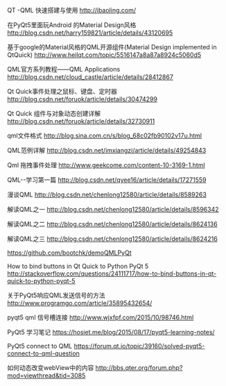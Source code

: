 QT -QML 快速搭建与使用
http://ibaoling.com/

在PyQt5里面玩Android 的Material Design风格
http://blog.csdn.net/harry159821/article/details/43120695

基于google的Material风格的QML开源组件(Material Design implemented in QtQuick)
http://www.heilqt.com/topic/5516147a8a87a8924c5060d5

QML官方系列教程——QML Applications
http://blog.csdn.net/cloud_castle/article/details/28412867

Qt Quick事件处理之鼠标、键盘、定时器
http://blog.csdn.net/foruok/article/details/30474299

Qt Quick 组件与对象动态创建详解
http://blog.csdn.net/foruok/article/details/32730911

qml文件格式 
http://blog.sina.com.cn/s/blog_68c02fb90102v17u.html

QML范例详解
http://blog.csdn.net/imxiangzi/article/details/49254843

Qml 拖拽事件处理
http://www.geekcome.com/content-10-3169-1.html

QML--学习第一篇
http://blog.csdn.net/qyee16/article/details/17271559

漫谈QML
http://blog.csdn.net/chenlong12580/article/details/8589263

解读QML之一
http://blog.csdn.net/chenlong12580/article/details/8596342

解读QML之二
http://blog.csdn.net/chenlong12580/article/details/8624136

解读QML之三
http://blog.csdn.net/chenlong12580/article/details/8624216

https://github.com/bootchk/demoQMLPyQt

How to bind buttons in Qt Quick to Python PyQt 5
http://stackoverflow.com/questions/24111717/how-to-bind-buttons-in-qt-quick-to-python-pyqt-5

关于PyQt5响应QML发送信号的方法
http://www.programgo.com/article/35895432654/

pyqt5 qml 信号槽连接
http://www.wjxfpf.com/2015/10/98746.html

PyQt5 学习笔记
https://hosiet.me/blog/2015/08/17/pyqt5-learning-notes/

 PyQt5 connect to QML
https://forum.qt.io/topic/39160/solved-pyqt5-connect-to-qml-question

如何动态改变webView中的内容
http://bbs.qter.org/forum.php?mod=viewthread&tid=3085